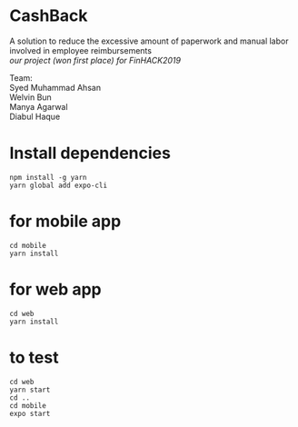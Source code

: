 # CashBack
A solution to reduce the excessive amount of paperwork and manual labor involved in employee reimbursements  
*our project (won first place) for FinHACK2019*

Team:  
Syed Muhammad Ahsan  
Welvin Bun  
Manya Agarwal  
Diabul Haque  

# Install dependencies
```
npm install -g yarn
yarn global add expo-cli
```

# for mobile app
```
cd mobile 
yarn install
```

# for web app
```
cd web
yarn install
```

# to test
```
cd web
yarn start
cd ..
cd mobile
expo start
```
